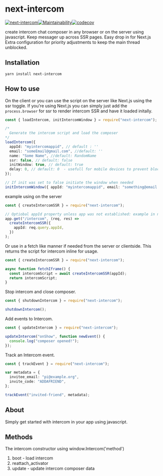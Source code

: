 # next-intercom

[![next-intercom](https://circleci.com/gh/j-mendez/next-intercom.svg?style=svg)](https://circleci.com/gh/j-mendez/next-intercom)[![Maintainability](https://api.codeclimate.com/v1/badges/422f08689baacea0631c/maintainability)](https://codeclimate.com/github/j-mendez/next-intercom/maintainability)[![codecov](https://codecov.io/gh/j-mendez/next-intercom/branch/master/graph/badge.svg?token=V6yOdLoHOX)](https://codecov.io/gh/j-mendez/next-intercom)

create intercom chat composer in any browser or on the server using javascript. Keep messager up across SSR pages. Easy drop in for Next.js
Extra configuration for priority adjustments to keep the main thread unblocked.

## Installation

`yarn install next-intercom`

## How to use

On the client or you can use the script on the server like Next.js using the ssr toggle.
If you're using Next.js you can simply just add the `process.browser` for ssr to render intercom SSR and have it loaded initally.

```typescript
const { loadIntercom, initIntercomWindow } = require("next-intercom");

/* 
  Generate the intercom script and load the composer
*/
loadIntercom({
  appId: "myintercomappid", // default : ''
  email: "someEmail@gmail.com", //default: ''
  name: "Some Name", //default: RandomName
  ssr: false, // default: false
  initWindow: true, // default: true
  delay: 0, // default: 0  - usefull for mobile devices to prevent blocking the main thread
});

// If init was set to false initiate the window when needed
initIntercomWindow({ appId: "myintercomappid", email: "something@email.com", api_base: "https://api-iam.intercom.io" }); // api_base is optional: If on EU servers use `https://api.eu.intercom.io`
```

example using on the server

```typescript
const { createIntercomSSR } = require("next-intercom");

// Optiobal appId property unless app was not established: example in nodejs, make sure to globally set fetch to your request type like axios etc
app.get("/intercom", (req, res) =>
  createIntercomSSR({
    appId: req.query.appId,
  })
);
```

Or use in a fetch like manner if needed from the server or clientside. This returns the script for intercom inline for usage.

```typescript
const { createIntercomSSR } = require("next-intercom");

async function fetchIframe() {
  const intercomScript = await createIntercomSSR(appId);
  return intercomScript;
}
```

Stop intercom and close composer.

```typescript
const { shutdownIntercom } = require("next-intercom");

shutdownIntercom();
```

Add events to Intercom.

```ts
const { updateIntercom } = require("next-intercom");

updateIntercom("onShow", function newEvent() {
  console.log("composer opened!");
});
```

Track an Intercom event.

```typescript
const { trackEvent } = require("next-intercom");

var metadata = {
  invitee_email: "pi@example.org",
  invite_code: "ADDAFRIEND",
};

trackEvent("invited-friend", metadata);
```

## About

Simply get started with intercom in your app using javascript.

## Methods

The intercom constructor using window.Intercom('method')

1. boot - load intercom
2. reattach_activator
3. update - update intercom composer data
